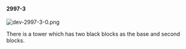 #### 2997-3
![dev-2997-3-0.png](https://github.com/lil-lab/nlvr/raw/master/nlvr/dev/images/3/dev-2997-3-0.png "dev-2997-3-0.png")

There is a tower which has two black blocks as the base and second blocks.